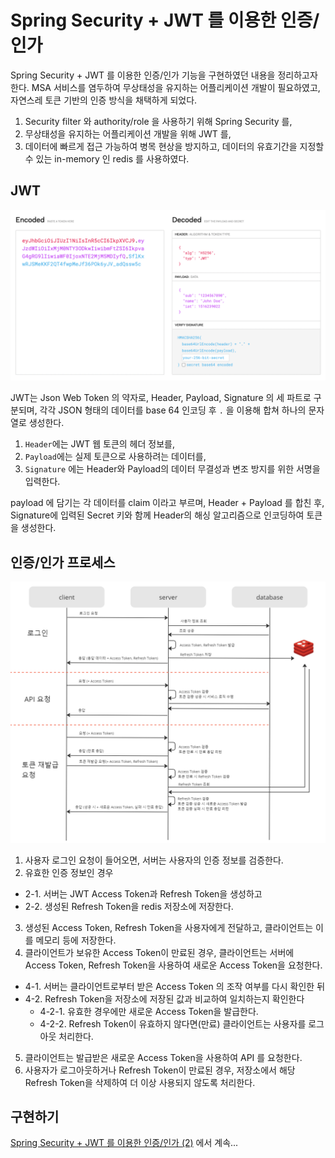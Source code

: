 # Spring Security + JWT 를 이용한 인증/인가

Spring Security + JWT 를 이용한 인증/인가 기능을 구현하였던 내용을 정리하고자 한다.
MSA 서비스를 염두하여 무상태성을 유지하는 어플리케이션 개발이 필요하였고, 자연스레 토큰 기반의 인증 방식을 채택하게 되었다.

1. Security filter 와 authority/role 을 사용하기 위해 Spring Security 를,
2. 무상태성을 유지하는 어플리케이션 개발을 위해 JWT 를,
3. 데이터에 빠르게 접근 가능하여 병목 현상을 방지하고, 데이터의 유효기간을 지정할 수 있는 in-memory 인 redis 를 사용하였다.

## JWT

![](/z.images/jwt-01.png)

JWT는 Json Web Token 의 약자로, Header, Payload, Signature 의 세 파트로 구분되며, 각각 JSON 형태의 데이터를 base 64 인코딩 후 `.` 을 이용해 합쳐 하나의 문자열로 생성한다.

1. `Header`에는 JWT 웹 토큰의 헤더 정보를,
2. `Payload`에는 실제 토큰으로 사용하려는 데이터를,
3. `Signature` 에는 Header와 Payload의 데이터 무결성과 변조 방지를 위한 서명을 입력한다.

payload 에 담기는 각 데이터를 claim 이라고 부르며, Header + Payload 를 합친 후, Signature에 입력된 Secret 키와 함께 Header의 해싱 알고리즘으로 인코딩하여 토큰을 생성한다.

## 인증/인가 프로세스

![](/z.images/authenticate.png)

1. 사용자 로그인 요청이 들어오면, 서버는 사용자의 인증 정보를 검증한다.
2. 유효한 인증 정보인 경우

- 2-1. 서버는 JWT Access Token과 Refresh Token을 생성하고
- 2-2. 생성된 Refresh Token을 redis 저장소에 저장한다.

3. 생성된 Access Token, Refresh Token을 사용자에게 전달하고, 클라이언트는 이를 메모리 등에 저장한다.
4. 클라이언트가 보유한 Access Token이 만료된 경우, 클라이언트는 서버에 Access Token, Refresh Token을 사용하여 새로운 Access Token을 요청한다.

- 4-1. 서버는 클라이언트로부터 받은 Access Token 의 조작 여부를 다시 확인한 뒤
- 4-2. Refresh Token을 저장소에 저장된 값과 비교하여 일치하는지 확인한다
  - 4-2-1. 유효한 경우에만 새로운 Access Token을 발급한다.
  - 4-2-2. Refresh Token이 유효하지 않다면(만료) 클라이언트는 사용자를 로그아웃 처리한다.

5. 클라이언트는 발급받은 새로운 Access Token을 사용하여 API 를 요청한다.
6. 사용자가 로그아웃하거나 Refresh Token이 만료된 경우, 저장소에서 해당 Refresh Token을 삭제하여 더 이상 사용되지 않도록 처리한다.

## 구현하기

[Spring Security + JWT 를 이용한 인증/인가 (2)](/Java/authenticate-jwt-2.md) 에서 계속...
